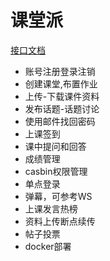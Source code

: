 # 课堂派
[接口文档](https://docs.apipost.cn/preview/46fe3fffb058fda1/e59ec1dcc82e7b81)
- 账号注册登录注销
- 创建课堂,布置作业
- 上传-下载课件资料
- 发布话题-话题讨论
- 使用邮件找回密码
- 上课签到
- 课中提问和回答
- 成绩管理
- casbin权限管理
- 单点登录
- 弹幕，可参考WS
- 上课发言热榜
- 资料上传断点续传
- 帖子投票
- docker部署

